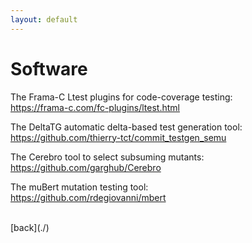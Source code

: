 ```yaml
---
layout: default
---
```


# Software

The Frama-C Ltest plugins for code-coverage testing:
<br>
https://frama-c.com/fc-plugins/ltest.html

The DeltaTG automatic delta-based test generation tool:
<br>
https://github.com/thierry-tct/commit_testgen_semu

The Cerebro tool to select subsuming mutants:
<br>
https://github.com/garghub/Cerebro

The muBert mutation testing tool:
<br>
https://github.com/rdegiovanni/mbert

<br>
[back](./)
